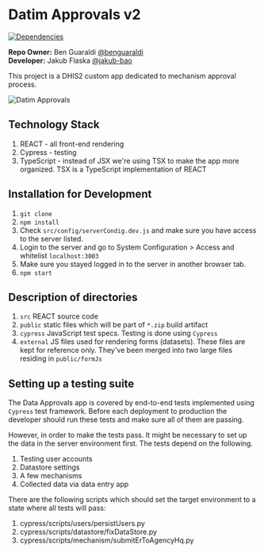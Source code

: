 # Datim Approvals v2

[![Dependencies](https://david-dm.org/pepfar-datim/datim-approvals.svg)](https://david-dm.org/pepfar-datim/datim-approvals)

**Repo Owner:** Ben Guaraldi [@benguaraldi](https://github.com/benguaraldi)  
**Developer:** Jakub Flaska [@jakub-bao](https://github.com/jakub-bao)

This project is a DHIS2 custom app dedicated to mechanism approval process.

![Datim Approvals](https://github.com/pepfar-datim/datim-approvals/raw/master/help/approvals.png)


## Technology Stack
1. REACT - all front-end rendering
2. Cypress - testing
3. TypeScript - instead of JSX we're using TSX to make the app more organized. TSX is a TypeScript implementation of REACT

## Installation for Development

1. `git clone`
2. `npm install`
3. Check `src/config/serverCondig.dev.js` and make sure you have access to the server listed.
4. Login to the server and go to System Configuration > Access and whitelist `localhost:3003`
5. Make sure you stayed logged in to the server in another browser tab.
6. `npm start`

## Description of directories

1. `src` REACT source code
2. `public` static files which will be part of `*.zip` build artifact
3. `cypress` JavaScript test specs. Testing is done using `Cypress`
4. `external` JS files used for rendering forms (datasets). These files are kept for reference only. They've been merged into two large files residing in `public/formJs`

## Setting up a testing suite
The Data Approvals app is covered by end-to-end tests implemented using `Cypress` test framework.
Before each deployment to production the developer should run these tests and make sure all of them are passing.

However, in order to make the tests pass. It might be necessary to set up the data in the server environment first.
The tests depend on the following.

1. Testing user accounts
2. Datastore settings
3. A few mechanisms
4. Collected data via data entry app

There are the following scripts which should set the target environment to a state where all tests will pass:

1. cypress/scripts/users/persistUsers.py
2. cypress/scripts/datastore/fixDataStore.py
3. cypress/scripts/mechanism/submitErToAgencyHq.py